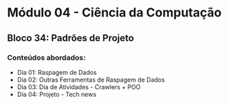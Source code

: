 # Módulo 04 - Ciência da Computação
## Bloco 34: Padrões de Projeto
### Conteúdos abordados:

* Dia 01: Raspagem de Dados
* Dia 02: Outras Ferramentas de Raspagem de Dados
* Dia 03: Dia de Atividades - Crawlers + POO
* Dia 04: Projeto - Tech news

